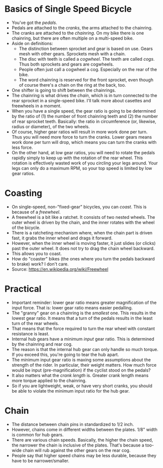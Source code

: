 # Basics of Single Speed Bicycle

- You've got the _pedals_.
- Pedals are attached to the _cranks_, the arms attached to the
  chainring.
- The cranks are attached to the _chainring_. On my bike there is one
  chainring, but there are often multiple on a multi-speed bike.
- Aside on definitions:
  - The distinction between sprocket and gear is based on use. Gears
    mesh with other gears. Sprockets mesh with a chain.
  - The disc with teeth is called a _cogwheel_. The teeth are called
    _cogs_. Thus both sprockets and gears are cogwheels.
  - People often just call a cogwheel a cog. Especially on the rear of
    the bike.
  - The word chainring is reserved for the front sprocket, even though
    of course there's a chain on the ring at the back, too.
- One shifter is going to shift between the chainrings.
- The chainring is what drives the _chain_, which is in turn connected
  to the rear sprocket in a single-speed bike. I'll talk more about
  casettes and freewheels in a moment.
- When you have a single speed, the gear ratio is going to be determined
  by the ratio of (1) the number of front chainring teeth and (2) the
  number of rear sprocket teeth. Basically: the ratio in circumference
  (or, likewise, radius or diameter), of the two wheels.
- Of course, higher gear ratios will result in more work done per turn.
  Thus you will need more force to turn the cranks. Lower gears means
  work done per turn will drop, which means you can turn the cranks with
  less force.
- On the other hand, at low gear ratios, you will need to rotate the
  pedals rapidly simply to keep up with the rotation of the rear wheel.
  This rotation is effectively wasted work of you circling your legs
  around. Your legs can only do a maximum RPM, so your top speed is
  limited by low gear ratios.

# Coasting

- On single-speed, non-"fixed-gear" bicycles, you can _coast_. This is
  because of a _freewheel_.
- A freewheel is a bit like a ratchet. It consists of two nested wheels.
  The outer wheel is driven by the chain, and the inner rotates with the
  wheel of the bicycle.
- There is a ratcheting mechanism where, when the chain part is driven
  fast, it grabs the inner wheel and drags it forward.
- However, when the inner wheel is moving faster, it just slides (or
  clicks) past the outer wheel. It does not try to drag the chain wheel
  backward.
- This allows you to coast.
- How do "coaster" bikes (the ones where you turn the pedals backward to
  brake) work? I don't care.
- Source: https://en.wikipedia.org/wiki/Freewheel

# Practical

- Important reminder: lower gear ratio means greater magnification of
  the input force. That is: lower gear ratio means easier pedalling.
- The "granny" gear on a chainring is the _smallest_ one. This results
  in the lowest gear ratio. It means that a turn of the pedals results
  in the least turn of the rear wheels.
- That means that the force required to turn the rear wheel with
  constant resistance is least.
- Internal hub gears have a minimum _input_ gear ratio. This is
  determined by the chainring and rear cog.
- The reason is that the internal hub gear can only handle so much
  torque. If you exceed this, you're going to tear the hub apart.
- The minimum input gear ratio is maxing some assumptions about the
  strength of the rider. In particular, their weight matters. How much
  force would be input (pre-magnification) if the cyclist stood on the
  pedals?
- It also matters what the _crank length_ is. Greater crank length means
  more torque applied to the chainring.
- So if you are lightweight, weak, or have very short cranks, you should
  be able to violate the minimum input ratio for the hub gear.

# Chain

- The distance between chain pins in standardized to 1/2 inch.
- However, chains come in different widths between the plates. 1/8"
  width is common for hub gears.
- There are various chain speeds. Basically, the higher the chain speed,
  the narrower the chain is inclusive of the plates. That's because a
  too-wide chain will rub against the other gears on the rear cog.
- People say that higher speed chains may be less durable, because they
  have to be narrower/smaller.
